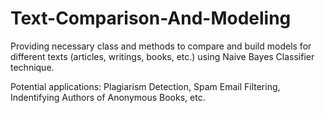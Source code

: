 # Text-Comparison-And-Modeling
Providing necessary class and methods to compare and build models for different texts (articles, writings, books, etc.) using Naive Bayes Classifier technique. 

Potential applications: Plagiarism Detection, Spam Email Filtering, Indentifying Authors of Anonymous Books, etc. 

